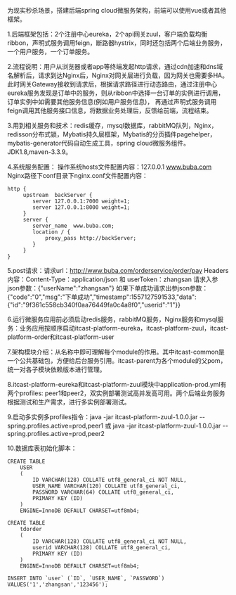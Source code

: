 
为现实秒杀场景，搭建后端spring cloud微服务架构，前端可以使用vue或者其他框架。

1.后端框架包括：2个注册中心eureka，2个api网关zuul，客户端负载均衡ribbon，声明式服务调用feign，断路器hystrix，同时还包括两个后端业务服务，一个用户服务，一个订单服务。

2.流程说明：用户从浏览器或者app等终端发起http请求，通过cdn加速和dns域名解析后，请求到达Nginx后，Nginx对网关层进行负载，因为网关也需要多HA。
  此时网关Gateway接收到请求后，根据请求路径进行动态路由，通过注册中心eureka服务发现是订单中的服务，则从ribbon中选择一台订单的实例进行调用，订单实例中如需要其他服务信息(例如用户服务信息)，
  再通过声明式服务调用feign调用其他服务接口信息，将数据业务处理后，反馈给前端，流程结束。

3.用到相关服务和技术：redis缓存，mysql数据库，rabbitMQ队列，Nginx，redisson分布式锁，Mybatis持久层框架，Mybatis的分页插件pagehelper，mybatis-generator代码自动生成工具，spring cloud微服务组件。JDK1.8,maven-3.3.9。

4.系统服务配置：
  操作系统hosts文件配置内容：127.0.0.1    www.buba.com
  Nginx路径下conf目录下nginx.conf文件配置内容：
    
    http {
         upstream  backServer {
        	server 127.0.0.1:7000 weight=1;
        	server 127.0.0.1:8000 weight=1;
         }         
         server {
            server_name  www.buba.com;
            location / {
                proxy_pass http://backServer;
            }
         }
    }
    
5.post请求：请求url：http://www.buba.com/orderservice/order/pay
  Headers内容：Content-Type：application/json  和  userToken：zhangsan
  请求入参json参数：{"userName":"zhangsan"}
  如果下单成功请求出参json参数：{"code":"0","msg":"下单成功","timestamp":1557127591533,"data":{"id":"9f361c558cb340f0aa76449fa0c4a8f0","userid":"1"}}

6.运行微服务应用前必须启动redis服务，rabbitMQ服务，Nginx服务和mysql服务：业务应用按顺序启动itcast-platform-eureka，itcast-platform-zuul，itcast-platform-order和itcast-platform-user

7.架构模块介绍：从名称中即可理解每个module的作用。其中itcast-common是一个公共基础包，方便给后台服务引用。itcast-parent为各个module的父pom，统一对各子模块依赖版本进行管理。

8.itcast-platform-eureka和itcast-platform-zuul模块中application-prod.yml有两个profiles: peer1和peer2，双实例部署测试高并发高可用。两个后端业务服务根据测试和生产需求，进行多实例部署测试。

9.启动多实例多profiles指令：java -jar itcast-platform-zuul-1.0.0.jar --spring.profiles.active=prod,peer1 或 java -jar itcast-platform-zuul-1.0.0.jar --spring.profiles.active=prod,peer2

10.数据库表初始化脚本：
    
    CREATE TABLE
        USER
        (
            ID VARCHAR(128) COLLATE utf8_general_ci NOT NULL,
            USER_NAME VARCHAR(120) COLLATE utf8_general_ci,
            PASSWORD VARCHAR(64) COLLATE utf8_general_ci,
            PRIMARY KEY (ID)
        )
        ENGINE=InnoDB DEFAULT CHARSET=utf8mb4;
      
    CREATE TABLE
        tdorder
        (
            ID VARCHAR(128) COLLATE utf8_general_ci NOT NULL,
            userid VARCHAR(128) COLLATE utf8_general_ci,
            PRIMARY KEY (ID)
        )
        ENGINE=InnoDB DEFAULT CHARSET=utf8mb4; 
        
    INSERT INTO `user` (`ID`, `USER_NAME`, `PASSWORD`) VALUES('1','zhangsan','123456');
    
    
    
    
    
    
         
      












